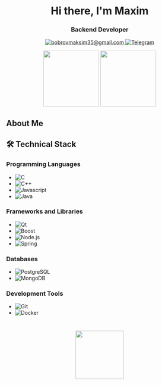 <div id="header" align="center">
	<h1>Hi there, I'm Maxim</h1>
	<h3>Backend Developer</h3>
</div>
<div id="socials" align="center">
	</a>
	<a href="bobrovmaksim35@gmail.com">
		<img src="https://img.shields.io/badge/Gmail-blue?style=for-the-badge&logo=gmail&logoColor=white" alt="bobrovmaksim35@gmail.com"/>
	</a>
	<a href="https://t.me/fersko">
		<img src="https://img.shields.io/badge/Telegram-blue?style=for-the-badge&logo=telegram&logoColor=white" alt="Telegram"/>
	</a>
</div>

<p align='center'>

   <a href="https://github-readme-stats.vercel.app/api?username=maximfersko&show_icons=true&count_private=true">
       <img height=150 src="https://github-readme-stats.vercel.app/api?username=maximfersko&show_icons=true&count_private=true"/></a>
   <a href="https://github.com/maximfersko/github-readme-stats">
       <img height=150 src="https://github-readme-stats.vercel.app/api/top-langs/?username=maximfersko&layout=compact"/></a>

</p>

## About Me


## 🛠 Technical Stack

### Programming Languages
- ![C](https://img.shields.io/badge/-C-A8B9CC?logo=c&logoColor=white)
- ![C++](https://img.shields.io/badge/-C++-00599C?logo=cplusplus&logoColor=white)
- ![Javascript](https://img.shields.io/badge/-JavaScript-F7DF1E?logo=javascript&logoColor=black)
- ![Java](https://img.shields.io/badge/-Java-007396?logo=java&logoColor=white)

### Frameworks and Libraries
- ![Qt](https://img.shields.io/badge/-Qt-41CD52?logo=qt&logoColor=white)
- ![Boost](https://img.shields.io/badge/-Boost-F69220?logo=boost&logoColor=white)
- ![Node.js](https://img.shields.io/badge/-Node.js-339933?logo=node.js&logoColor=white)
- ![Spring](https://img.shields.io/badge/-Spring-6DB33F?logo=spring&logoColor=white)

### Databases
- ![PostgreSQL](https://img.shields.io/badge/-PostgreSQL-316192?logo=postgresql&logoColor=white)
- ![MongoDB](https://img.shields.io/badge/-MongoDB-47A248?logo=mongodb&logoColor=white)

### Development Tools
- ![Git](https://img.shields.io/badge/-Git-F05032?logo=git&logoColor=white)
- ![Docker](https://img.shields.io/badge/-Docker-2496ED?logo=docker&logoColor=white)

  

<div align="center" style="margin: 40px 0">
   <a href="https://github.com/maximferslo/github-profile-views-counter">
       <img width="130px" src="https://komarev.com/ghpvc/?username=maximfersko&color=00BFFF">
   </a>
</div>

<!--
**maximfersko/maximfersko** is a ✨ _special_ ✨ repository because its `README.md` (this file) appears on your GitHub profile.

Here are some ideas to get you started:

- 🔭 I’m currently working on ...
- 🌱 I’m currently learning ...
- 👯 I’m looking to collaborate on ...
- 🤔 I’m looking for help with ...
- 💬 Ask me about ...
- 📫 How to reach me: ...
- 😄 Pronouns: ...
- ⚡ Fun fact: ...
-->
